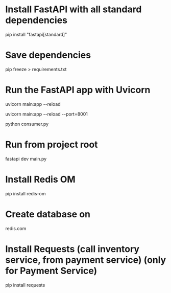 # Install FastAPI with all standard dependencies
pip install "fastapi[standard]"

# Save dependencies
pip freeze > requirements.txt

# Run the FastAPI app with Uvicorn
uvicorn main:app --reload

uvicorn main:app --reload --port=8001

python consumer.py

# Run from project root
fastapi dev main.py

# Install Redis OM
pip install redis-om

# Create database on
redis.com

# Install Requests (call inventory service, from payment service) (only for Payment Service)
pip install requests